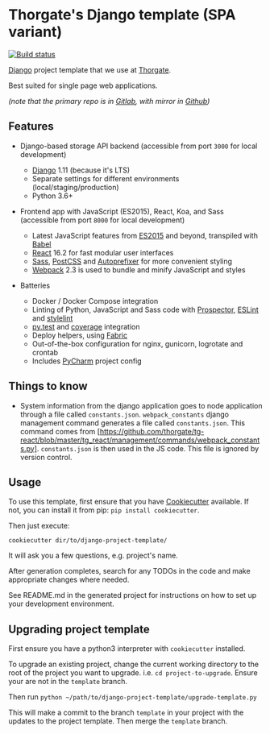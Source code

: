 # Thorgate's Django template (SPA variant)

[![Build status](https://gitlab.com/thorgate-public/django-project-template/badges/spa/pipeline.svg)](https://gitlab.com/thorgate-public/django-project-template/commits/spa) 

[Django](https://www.djangoproject.com/) project template that we use at [Thorgate](https://thorgate.eu).

Best suited for single page web applications.

_(note that the primary repo is in [Gitlab](https://gitlab.com/thorgate-public/django-project-template), with mirror in [Github](https://github.com/thorgate/django-project-template))_


## Features

- Django-based storage API backend (accessible from port `3000` for local development)

    - [Django](https://www.djangoproject.com/) 1.11 (because it's LTS)
    - Separate settings for different environments (local/staging/production)
    - Python 3.6+

- Frontend app with JavaScript (ES2015), React, Koa, and Sass (accessible from port `8000` for local development)

    - Latest JavaScript features from [ES2015](https://babeljs.io/docs/learn-es2015/) and beyond, transpiled with
      [Babel](https://babeljs.io/)
    - [React](https://facebook.github.io/react/) 16.2 for fast modular user interfaces
    - [Sass](http://sass-lang.com/), [PostCSS](http://postcss.org/) and
      [Autoprefixer](https://github.com/postcss/autoprefixer) for more convenient styling
    - [Webpack](https://webpack.github.io/) 2.3 is used to bundle and minify JavaScript and styles

- Batteries

    - Docker / Docker Compose integration
    - Linting of Python, JavaScript and Sass code with [Prospector](http://prospector.landscape.io/),
      [ESLint](http://eslint.org/) and [stylelint](https://stylelint.io/)
    - [py.test](http://pytest.org/) and [coverage](https://coverage.readthedocs.io/) integration
    - Deploy helpers, using [Fabric](http://www.fabfile.org/)
    - Out-of-the-box configuration for nginx, gunicorn, logrotate and crontab
    - Includes [PyCharm](https://www.jetbrains.com/pycharm/) project config


## Things to know
 
- System information from the django application goes to node application through a file called `constants.json`. 
  `webpack_constants` django management command generates a file called `constants.json`. 
  This command comes from 
  [https://github.com/thorgate/tg-react/blob/master/tg_react/management/commands/webpack_constants.py]. 
  `constants.json` is then used in the JS code. This file is ignored by version control.


## Usage

To use this template, first ensure that you have
[Cookiecutter](http://cookiecutter.readthedocs.org/en/latest/readme.html) available.
If not, you can install it from pip: `pip install cookiecutter`.

Then just execute:

    cookiecutter dir/to/django-project-template/

It will ask you a few questions, e.g. project's name.

After generation completes, search for any TODOs in the code and make appropriate changes where needed.

See README.md in the generated project for instructions on how to set up your development environment.


## Upgrading project template

First ensure you have a python3 interpreter with `cookiecutter` installed.

To upgrade an existing project, change the current working directory to the root of the project you want to upgrade. i.e. `cd project-to-upgrade`. Ensure your are not in the `template` branch.

Then run `python ~/path/to/django-project-template/upgrade-template.py`

This will make a commit to the branch `template` in your project with the updates to the project template. Then merge the `template` branch.
